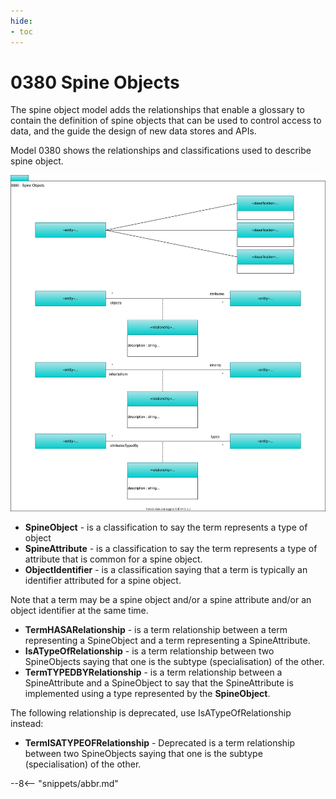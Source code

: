 ```yaml
---
hide:
- toc
---
```


<!-- SPDX-License-Identifier: CC-BY-4.0 -->
<!-- Copyright Contributors to the ODPi Egeria project. -->

# 0380 Spine Objects

The spine object model adds the relationships that enable a
glossary to contain the definition of spine objects that can be
used to control access to data, and the guide the design of new
data stores and APIs.

Model 0380 shows the relationships and classifications used to
describe spine object.

![UML](0380-Spine-Objects.svg)

* **SpineObject** - is a classification to say the term represents a type of object
* **SpineAttribute** - is a classification to say the term represents a type of attribute that is common for a spine object.
* **ObjectIdentifier** - is a classification saying that a term is typically an identifier attributed for a spine object.

Note that a term may be a spine object and/or a spine attribute and/or an object identifier at the same time.

* **TermHASARelationship** - is a term relationship between a term representing a SpineObject and a term representing a SpineAttribute.
* **IsATypeOfRelationship** - is a term relationship between two SpineObjects saying that one is the subtype (specialisation) of the other.
* **TermTYPEDBYRelationship** - is a term relationship between a SpineAttribute and a SpineObject to say that the SpineAttribute is implemented using a type represented by the **SpineObject**.

The following relationship is deprecated, use IsATypeOfRelationship instead: 
* **TermISATYPEOFRelationship** - Deprecated is a term relationship between two SpineObjects saying that one is the subtype (specialisation) of the other.

--8<-- "snippets/abbr.md"